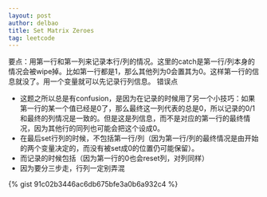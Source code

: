 ```yaml
---
layout: post
author: delbao
title: Set Matrix Zeroes
tag: leetcode
---
```


要点：用第一行和第一列来记录本行/列的情况。这里的catch是第一行/列本身的情况会被wipe掉。比如第一行都是1，那么其他列为0会置其为0。这样第一行的信息就没了。用一个变量就可以先记录行列信息。
错误点
 
- 这题之所以总是有confusion，是因为在记录的时候用了另一个小技巧：如果第一行的某一个值已经是0了，那么最终这一列代表的总是0，所以记录的0/1和最终的列情况是一致的。但是这是列信息，而不是对应的第一行的最终情况，因为其他行的同列也可能会把这个设成0。
- 在最后set行列的时候，不包括第一行/列（因为第一行/列的最终情况是由开始的两个变量决定的，而没有被set成0的位置仍可能保留）。
- 而记录的时候包括（因为第一行的0也会reset列，对列同样）
- 因为要分三步走，行列一定别弄混

{% gist 91c02b3446ac6db675bfe3a0b6a932c4 %}
